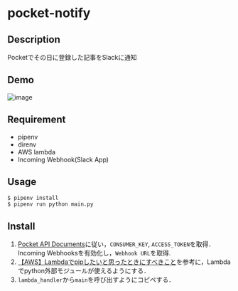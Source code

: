 # pocket-notify

## Description
Pocketでその日に登録した記事をSlackに通知

## Demo
![image](https://user-images.githubusercontent.com/13377817/65143733-aa3eec00-da50-11e9-9a16-2d34d7bcfcb6.png)

## Requirement
- pipenv
- direnv
- AWS lambda
- Incoming Webhook(Slack App)

## Usage
```local
$ pipenv install
$ pipenv run python main.py
```

## Install
1. [Pocket API Documents](https://getpocket.com/developer/)に従い，`CONSUMER_KEY`, `ACCESS_TOKEN`を取得．Incoming Webhooksを有効化し，`Webhook URL`を取得.
2. [【AWS】Lambdaでpipしたいと思ったときにすべきこと](https://qiita.com/Hironsan/items/0eb5578f3321c72637b5)を参考に，Lambdaでpython外部モジュールが使えるようにする．
3. `lambda_handler`から`main`を呼び出すようにコピペする．


